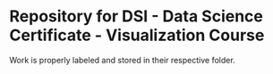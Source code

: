# Repository for DSI - Data Science Certificate - Visualization Course

Work is properly labeled and stored in their respective folder.

